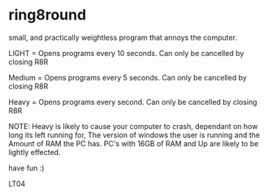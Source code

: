 # ring8round
small, and practically weightless program that annoys the computer.

LIGHT = Opens programs every 10 seconds. Can only be cancelled by closing R8R

Medium = Opens programs every 5 seconds. Can only be cancelled by closing R8R

Heavy = Opens programs every second. Can only be cancelled by closing R8R

NOTE: Heavy is likely to cause your computer to crash, dependant on how long its left running for, The version of windows the user is running and the Amount of RAM the PC has. PC's with 16GB of RAM and Up are likely to be lightly effected. 

have fun :)

LT04
